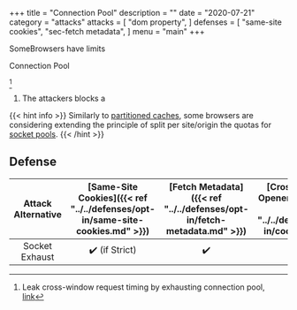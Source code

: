 +++
title = "Connection Pool"
description = ""
date = "2020-07-21"
category = "attacks"
attacks = [
    "dom property",
]
defenses = [
    "same-site cookies",
    "sec-fetch metadata",
]
menu = "main"
+++

SomeBrowsers have limits

Connection Pool


[^1]



1. The attackers blocks a




{{< hint info >}}
Similarly to [partitioned caches](https://TODO), some browsers are considering extending the principle of split per site/origin the quotas for [socket pools](https://github.com/whatwg/fetch/issues/904#issuecomment-509275330).
{{< /hint >}}

## Defense

| Attack Alternative  | [Same-Site Cookies]({{< ref "../../defenses/opt-in/same-site-cookies.md" >}})  | [Fetch Metadata]({{< ref "../../defenses/opt-in/fetch-metadata.md" >}})  | [Cross-Origin-Opener-Policy]({{< ref "../../defenses/opt-in/coop.md" >}})  |  [Framing Protections]({{< ref "../../defenses/opt-in/xfo.md" >}}) |
|:-------------------:|:------------------:|:---------------:|:-----:|:--------------------:|
| Socket Exhaust      |         ✔️ (if Strict)         |      ✔️         |  ❌   |          ❌         |


[^1]: Leak cross-window request timing by exhausting connection pool, [link](https://bugs.chromium.org/p/chromium/issues/detail?id=843157)